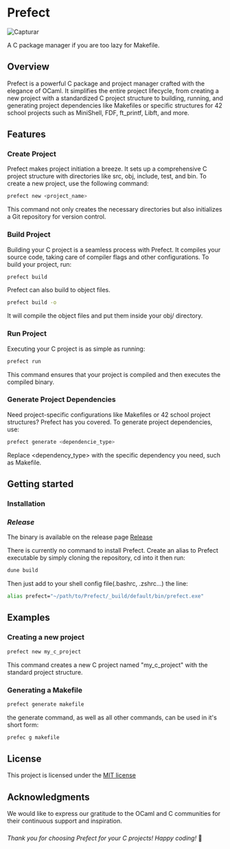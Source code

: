 # Prefect

  ![Capturar](https://github.com/MarcosFlavioGS/Prefect/assets/95108526/b7b38088-34f3-403c-abfd-c071a5ad136a)
  
A C package manager if you are too lazy for Makefile.

## Overview

Prefect is a powerful C package and project manager crafted with the elegance of OCaml. It simplifies the entire project lifecycle, from creating a new project with a standardized C project structure to building, running, and generating project dependencies like Makefiles or specific structures for 42 school projects such as MiniShell, FDF, ft_printf, Libft, and more.

## Features

### Create Project

Prefect makes project initiation a breeze. It sets up a comprehensive C project structure with directories like src, obj, include, test, and bin. To create a new project, use the following command:

``` sh
prefect new <project_name>
```

This command not only creates the necessary directories but also initializes a Git repository for version control.

### Build Project

Building your C project is a seamless process with Prefect. It compiles your source code, taking care of compiler flags and other configurations. To build your project, run:

``` sh
prefect build
```

Prefect can also build to object files.

``` sh
prefect build -o
```

It will compile the object files and put them inside your obj/ directory.

### Run Project

Executing your C project is as simple as running:

``` sh
prefect run
```

This command ensures that your project is compiled and then executes the compiled binary.

### Generate Project Dependencies

Need project-specific configurations like Makefiles or 42 school project structures? Prefect has you covered. To generate project dependencies, use:

``` sh
prefect generate <dependencie_type>
```

Replace <dependency_type> with the specific dependency you need, such as Makefile.

## Getting started

### Installation

### *Release*

The binary is available on the release page [Release](https://github.com/MarcosFlavioGS/Prefect/releases)

There is currently no command to install Prefect. Create an alias to Prefect executable by simply cloning the repository, cd into it then run:

``` sh
dune build
```
Then just add to your shell config file(.bashrc, .zshrc...) the line:

```sh
alias prefect="~/path/to/Prefect/_build/default/bin/prefect.exe"
```

## Examples

### Creating a new project

``` sh
prefect new my_c_project
```

This command creates a new C project named "my_c_project" with the standard project structure.

### Generating a Makefile

``` sh
prefect generate makefile
```

the generate command, as well as all other commands, can be used in it's short form:

``` sh
prefec g makefile
```

## License

This project is licensed under the [MIT license](https://opensource.org/license/mit/)

## Acknowledgments

We would like to express our gratitude to the OCaml and C communities for their continuous support and inspiration.

###

*Thank you for choosing Prefect for your C projects! Happy coding!* 🚀
